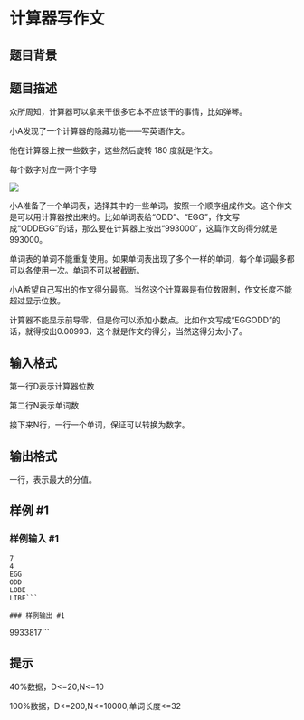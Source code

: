 # 计算器写作文

## 题目背景



## 题目描述

众所周知，计算器可以拿来干很多它本不应该干的事情，比如弹琴。

小A发现了一个计算器的隐藏功能——写英语作文。

他在计算器上按一些数字，这些然后旋转 180 度就是作文。

每个数字对应一两个字母

 ![](https://cdn.luogu.com.cn/upload/pic/1738.png) 

小A准备了一个单词表，选择其中的一些单词，按照一个顺序组成作文。这个作文是可以用计算器按出来的。比如单词表给“ODD”、“EGG”，作文写成“ODDEGG”的话，那么要在计算器上按出“993000”，这篇作文的得分就是993000。

单词表的单词不能重复使用。如果单词表出现了多个一样的单词，每个单词最多都可以各使用一次。单词不可以被截断。

小A希望自己写出的作文得分最高。当然这个计算器是有位数限制，作文长度不能超过显示位数。

计算器不能显示前导零，但是你可以添加小数点。比如作文写成“EGGODD”的话，就得按出0.00993，这个就是作文的得分，当然这得分太小了。


## 输入格式

第一行D表示计算器位数

第二行N表示单词数

接下来N行，一行一个单词，保证可以转换为数字。


## 输出格式

一行，表示最大的分值。


## 样例 #1

### 样例输入 #1
```
7
4
EGG
ODD
LOBE
LIBE```

### 样例输出 #1

```
9933817```

## 提示

40%数据，D<=20,N<=10

100%数据，D<=200,N<=10000,单词长度<=32


